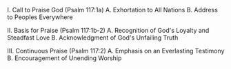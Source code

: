I. Call to Praise God (Psalm 117:1a)
    A. Exhortation to All Nations
    B. Address to Peoples Everywhere
    
II. Basis for Praise (Psalm 117:1b-2)
    A. Recognition of God's Loyalty and Steadfast Love
    B. Acknowledgment of God's Unfailing Truth

III. Continuous Praise (Psalm 117:2)
    A. Emphasis on an Everlasting Testimony
    B. Encouragement of Unending Worship